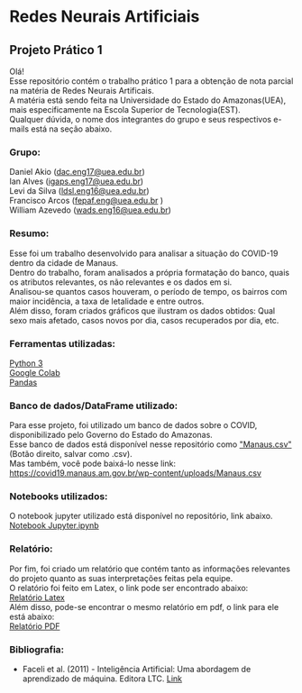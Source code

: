# Redes Neurais Artificiais
## Projeto Prático 1
Olá!  
Esse repositório contém o trabalho prático 1 para a obtenção de nota parcial na matéria de Redes Neurais Artificais.  
A matéria está sendo feita na Universidade do Estado do Amazonas(UEA), mais especificamente na Escola Superior de Tecnologia(EST).  
Qualquer dúvida, o nome dos integrantes do grupo e seus respectivos e-mails está na seção abaixo.  

### Grupo:
Daniel Akio (dac.eng17@uea.edu.br)  
Ian Alves (igaps.eng17@uea.edu.br)  
Levi da Silva (ldsl.eng16@uea.edu.br)  
Francisco Arcos (fepaf.eng@uea.edu.br )  
William Azevedo (wads.eng16@uea.edu.br)  

### Resumo:
Esse foi um trabalho desenvolvido para analisar a situação do COVID-19 dentro da cidade de Manaus.  
Dentro do trabalho, foram analisados a própria formatação do banco, quais os atributos relevantes, os não relevantes e os dados em si.  
Analisou-se quantos casos houveram, o período de tempo, os bairros com maior incidência, a taxa de letalidade e entre outros.  
Além disso, foram criados gráficos que ilustram os dados obtidos: Qual sexo mais afetado, casos novos por dia, casos recuperados por dia, etc.  

### Ferramentas utilizadas:
[Python 3](https://www.python.org/)  
[Google Colab](https://colab.research.google.com/)  
[Pandas](https://pandas.pydata.org/)  

### Banco de dados/DataFrame utilizado:
Para esse projeto, foi utilizado um banco de dados sobre o COVID, disponibilizado pelo Governo do Estado do Amazonas.  
Esse banco de dados está disponível nesse repositório como ["Manaus.csv"](https://raw.githubusercontent.com/levidasilvalima/RNA-PP1/master/Manaus.csv) (Botão direito, salvar como .csv).  
Mas também, você pode baixá-lo nesse link: https://covid19.manaus.am.gov.br/wp-content/uploads/Manaus.csv  

### Notebooks utilizados:
O notebook jupyter utilizado está disponível no repositório, link abaixo.  
[Notebook Jupyter.ipynb](https://github.com/levidasilvalima/RNA-PP1/blob/master/RedesNeuraisArtificiais_Projeto1.ipynb)

### Relatório:
Por fim, foi criado um relatório que contém tanto as informações relevantes do projeto quanto as suas interpretações feitas pela equipe.  
O relatório foi feito em Latex, o link pode ser encontrado abaixo:  
[Relatório Latex](https://github.com/levidasilvalima/RNA-PP1/tree/master/relatorio_latex)    
Além disso, pode-se encontrar o mesmo relatório em pdf, o link para ele está abaixo:  
[Relatório PDF](https://github.com/levidasilvalima/RNA-PP1/blob/master/relatorio_pdf/Relatorio_RNA_PP1.pdf)    

### Bibliografia:
* Faceli et al. (2011) - Inteligência Artificial: Uma abordagem de aprendizado de máquina. Editora LTC. [Link](https://www.amazon.com.br/Machine-Learning-Algorithmic-Perspective-Recognition-ebook/dp/B00OGLE56Y?__mk_pt_BR=%C3%85M%C3%85%C5%BD%C3%95%C3%91&keywords=marsland+machine+learning&qid=1521553865&sr=1-1-spell&ref=sr_1_1)

